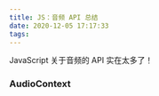 ```yaml
---
title: JS：音频 API 总结
date: 2020-12-05 17:17:33
tags:
---
```


JavaScript 关于音频的 API 实在太多了！

<!-- more -->

### AudioContext
